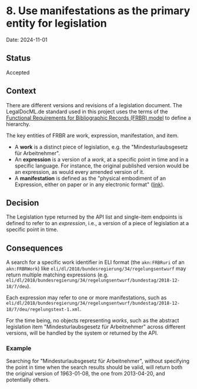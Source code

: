 # 8. Use manifestations as the primary entity for legislation

Date: 2024-11-01

## Status

Accepted

## Context

There are different versions and revisions of a legislation document. The LegalDocML.de standard used in this project
uses the terms of the [Functional Requirements for Bibliographic Records (FRBR) model](https://en.wikipedia.org/wiki/Functional_Requirements_for_Bibliographic_Records) to define a hierarchy.

The key entities of FRBR are work, expression, manifestation, and item.

- A **work** is a distinct piece of legislation, e.g. the "Mindesturlaubsgesetz für Arbeitnehmer".
- An **expression** is a version of a _work_, at a specific point in time and in a specific language. For instance, the original published version would be an expression, as would every amended version of it.
- A **manifestation** is defined as the "physical embodiment of an Expression, either on paper or in any electronic format" ([link](http://data.europa.eu/eli/ontology#Manifestation)).

## Decision

The Legislation type returned by the API list and single-item endpoints is defined to refer to an _expression_, i.e., a version of a piece of legislation at a specific point in time.

## Consequences

A search for a specific work identifier in ELI format (the `akn:FRBRuri` of an `akn:FRBRWork`) like `eli/dl/2018/bundesregierung/34/regelungsentwurf` may return multiple matching expressions (e.g. `eli/dl/2018/bundesregierung/34/regelungsentwurf/bundestag/2018-12-18/7/deu`).

Each expression may refer to one or more manifestations, such as `eli/dl/2018/bundesregierung/34/regelungsentwurf/bundestag/2018-12-18/7/deu/regelungstext-1.xml`.

For the time being, no objects representing _works_, such as the abstract legislation item "Mindesturlaubsgesetz für Arbeitnehmer" across different versions, will be handled by the system or returned by the API.


### Example

Searching for "Mindesturlaubsgesetz für Arbeitnehmer", without specifying the point in time when the search results should be valid,
will return both the original version of 1963-01-08, the one from 2013-04-20, and potentially others.
